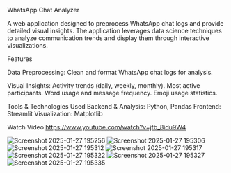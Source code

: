 WhatsApp Chat Analyzer

A web application designed to preprocess WhatsApp chat logs and provide detailed visual insights. The application leverages data science techniques to analyze communication trends and display them through interactive visualizations.

Features

Data Preprocessing: Clean and format WhatsApp chat logs for analysis.

Visual Insights:
Activity trends (daily, weekly, monthly).
Most active participants.
Word usage and message frequency.
Emoji usage statistics.

Tools & Technologies Used
Backend & Analysis: Python, Pandas
Frontend: Streamlit
Visualization: Matplotlib

Watch Video https://www.youtube.com/watch?v=jfb_8idu9W4

![Screenshot 2025-01-27 195256](https://github.com/user-attachments/assets/9bd0c41f-f216-4a7d-ac98-54eff54611b4)
![Screenshot 2025-01-27 195306](https://github.com/user-attachments/assets/57eccb4d-b708-48c9-b3a3-24764cb69cdb)
![Screenshot 2025-01-27 195312](https://github.com/user-attachments/assets/95a36f5c-6ba6-43ee-8340-ebb617609745)
![Screenshot 2025-01-27 195317](https://github.com/user-attachments/assets/5c1a526c-e858-4aca-8e74-6712f658a7c0)
![Screenshot 2025-01-27 195322](https://github.com/user-attachments/assets/7dd1b201-65f1-441a-a912-dc11f9efcad6)
![Screenshot 2025-01-27 195327](https://github.com/user-attachments/assets/02d556bd-9249-494e-8259-c73d94d148d4)
![Screenshot 2025-01-27 195335](https://github.com/user-attachments/assets/7b21d4b3-ddc6-4095-afd9-5e05896e1ffc)

